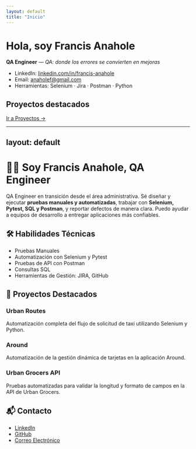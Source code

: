 ```yaml
---
layout: default
title: "Inicio"
---
```

# Hola, soy Francis Anahole
**QA Engineer** — *QA: donde los errores se convierten en mejoras*

- LinkedIn: [linkedin.com/in/francis-anahole](https://www.linkedin.com/in/francis-anahole)
- Email: anaholef@gmail.com
- Herramientas: Selenium · Jira · Postman · Python

## Proyectos destacados

[Ir a Proyectos →](/proyectos)

---
layout: default
---

# 👩‍💻 Soy **Francis Anahole**, QA Engineer

QA Engineer en transición desde el área administrativa. Sé diseñar y ejecutar **pruebas manuales y automatizadas**, trabajar con **Selenium, Pytest, SQL y Postman**, y reportar defectos de manera clara. Puedo ayudar a equipos de desarrollo a entregar aplicaciones más confiables.

## 🛠 Habilidades Técnicas

- Pruebas Manuales
- Automatización con Selenium y Pytest
- Pruebas de API con Postman
- Consultas SQL
- Herramientas de Gestión: JIRA, GitHub

## 📂 Proyectos Destacados

### Urban Routes

Automatización completa del flujo de solicitud de taxi utilizando Selenium y Python.

### Around

Automatización de la gestión dinámica de tarjetas en la aplicación Around.

### Urban Grocers API

Pruebas automatizadas para validar la longitud y formato de campos en la API de Urban Grocers.

## 📬 Contacto

- [LinkedIn](https://www.linkedin.com/in/francis-anahole)
- [GitHub](https://github.com/Francis2040)
- [Correo Electrónico](mailto:francis.anahole@example.com)

